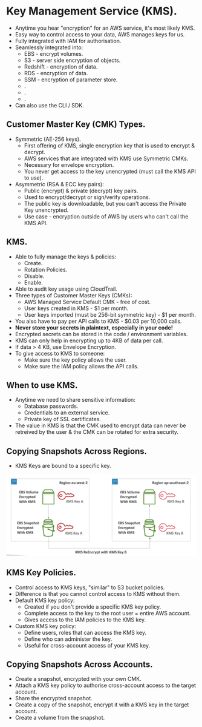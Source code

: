# **Key Management Service (KMS).**

* Anytime you hear "encryption" for an AWS service, it's most likely KMS.
* Easy way to control access to your data, AWS manages keys for us.
* Fully integrated with IAM for authorisation.
* Seamlessly integrated into:
    * EBS - encrypt volumes.
    * S3 - server side encryption of objects.
    * Redshift - encryption of data.
    * RDS - encryption of data.
    * SSM - encryption of parameter store.
    * .
    * .
    * .
* Can also use the CLI / SDK.

## **Customer Master Key (CMK) Types.**

* Symmetric (AE-256 keys).
    * First offering of KMS, single encryption key that is used to encrypt & decrypt.
    * AWS services that are integrated with KMS use Symmetric CMKs.
    * Necessary for envelope encryption.
    * You never get access to the key unencrypted (must call the KMS API to use).
* Asymmetric (RSA & ECC key pairs):
    * Public (encrypt) & private (decrypt) key pairs.
    * Used to encrypt/decrypt or sign/verify operations.
    * The public key is downloadable, but you can't access the Private Key unencrypted.
    * Use case - encryption outside of AWS by users who can't call the KMS API.

## **KMS.**

* Able to fully manage the keys & policies:
    * Create.
    * Rotation Policies.
    * Disable.
    * Enable.
* Able to audit key usage using CloudTrail.
* Three types of Customer Master Keys (CMKs):
    * AWS Managed Service Default CMK - free of cost.
    * User keys created in KMS - $1 per month.
    * User keys imported (must be 256-bit symmetric key) - $1 per month.
* You also have to pay per API calls to KMS - $0.03 per 10,000 calls.
* **Never store your secrets in plaintext, especially in your code!**
* Encrypted secrets can be stored in the code / environment variables.
* KMS can only help in encrypting up to 4KB of data per call.
* If data > 4 KB, use Envelope Encryption.
* To give access to KMS to someone:
    * Make sure the key policy allows the user.
    * Make sure the IAM policy allows the API calls.

## **When to use KMS.**

* Anytime we need to share sensitive information:
    * Database passwords.
    * Credentials to an external service.
    * Private key of SSL certificates.
* The value in KMS is that the CMK used to encrypt data can never be retreived by the user & the CMK can be rotated for extra security.

## **Copying Snapshots Across Regions.**

* KMS Keys are bound to a specific key.

<img src='./images/CopyingSnapshotCrossRegionKMS.png'>

## **KMS Key Policies.**

* Control access to KMS keys, "similar" to S3 bucket policies.
* Difference is that you cannot control access to KMS without them.
* Default KMS key policy:
    * Created if you don't provide a specific KMS key policy.
    * Complete access to the key to the root user = entire AWS account.
    * Gives access to the IAM policies to the KMS key.
* Custom KMS key policy:
    * Define users, roles that can access the KMS key.
    * Define who can administer the key.
    * Useful for cross-account access of your KMS key.

## **Copying Snapshots Across Accounts.**

* Create a snapshot, encrypted with your own CMK.
* Attach a KMS key policy to authorise cross-account access to the target account.
* Share the encrypted snapshot.
* Create a copy of the snapshot, encrypt it with a KMS key in the target account.
* Create a volume from the snapshot.